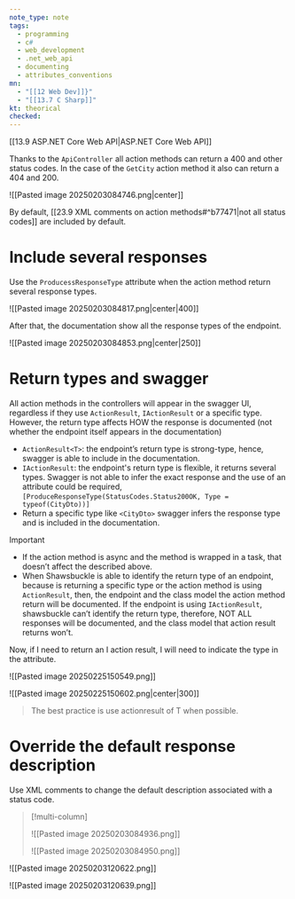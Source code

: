```yaml
---
note_type: note
tags:
  - programming
  - c#
  - web_development
  - .net_web_api
  - documenting
  - attributes_conventions
mn:
  - "[[12 Web Dev]]}"
  - "[[13.7 C Sharp]]"
kt: theorical
checked:
---
```

[[13.9 ASP.NET Core Web API|ASP.NET Core Web API]]

Thanks to the `ApiController` all action methods can return a 400 and other status codes. In the case of the `GetCity` action method it also can return a 404 and 200.

![[Pasted image 20250203084746.png|center]]

By default, [[23.9 XML comments on action methods#^b77471|not all status codes]] are included by default. 
# Include several responses
Use the `ProducessResponseType` attribute when the action method return several response types. 

![[Pasted image 20250203084817.png|center|400]]

After that, the documentation show all the response types of the endpoint. 

![[Pasted image 20250203084853.png|center|250]]

# Return types and swagger
All action methods in the controllers will appear in the swagger UI, regardless if they use `ActionResult`, `IActionResult` or a specific type. However, the return type affects HOW the response is documented (not whether the endpoint itself appears in the documentation)

-	`ActionResult<T>`: the endpoint’s return type is strong-type, hence, swagger is able to include in the documentation. 
-	`IActionResult`: the endpoint's return type is flexible, it returns several types. Swagger is not able to infer the exact response and the use of an attribute could be required, `[ProduceResponseType(StatusCodes.Status200OK, Type = typeof(CityDto))]`
-	Return a specific type like `<CityDto>` swagger infers the response type and is included in the documentation. 

>[!important]
>- If the action method is async and the method is wrapped in a task, that doesn’t affect the described above.   
>- When Shawsbuckle is able to identify the return type of an endpoint, because is returning a specific type or the action method is using `ActionResult`, then, the endpoint and the class model the action method return will be documented. If the endpoint is using `IActionResult`, shawsbuckle can’t identify the return type, therefore, NOT ALL responses will be documented, and the class model that action result returns won’t.

Now, if I need to return an I action result, I will need to indicate the type in the attribute.

![[Pasted image 20250225150549.png]]

![[Pasted image 20250225150602.png|center|300]]

>The best practice is use actionresult of T when possible. 

# Override the default response description
Use XML comments to change the default description associated with a status code.

>[!multi-column]
>
>![[Pasted image 20250203084936.png]]
>
>![[Pasted image 20250203084950.png]]

![[Pasted image 20250203120622.png]]

![[Pasted image 20250203120639.png]]
